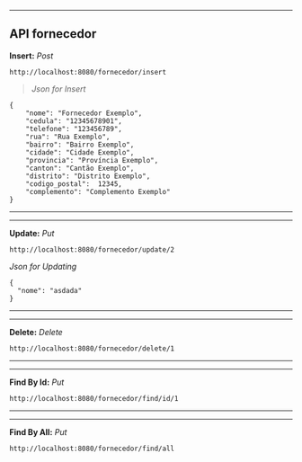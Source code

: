 ***
## API fornecedor

**Insert:** *Post*

``http://localhost:8080/fornecedor/insert``

>*Json for Insert*

```
{
    "nome": "Fornecedor Exemplo",
    "cedula": "12345678901",
    "telefone": "123456789",
    "rua": "Rua Exemplo",
    "bairro": "Bairro Exemplo",
    "cidade": "Cidade Exemplo",
    "provincia": "Província Exemplo",
    "canton": "Cantão Exemplo",
    "distrito": "Distrito Exemplo",
    "codigo_postal":  12345,
    "complemento": "Complemento Exemplo"
}
```
****** 
****** 

**Update:** *Put*

``http://localhost:8080/fornecedor/update/2``

  *Json for Updating*

```
{
  "nome": "asdada"
}
```
****** 
****** 

**Delete:** *Delete*

``http://localhost:8080/fornecedor/delete/1``


****** 
******  

**Find By Id:** *Put*

``http://localhost:8080/fornecedor/find/id/1``

 
****** 
****** 

**Find By All:** *Put*

``http://localhost:8080/fornecedor/find/all``

 

